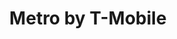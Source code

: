 ---
title: "Metro by T-Mobile"
url: /mesquite/metro-by-t-mobile-north-galloway-avenue/
shop: mobile phone
---